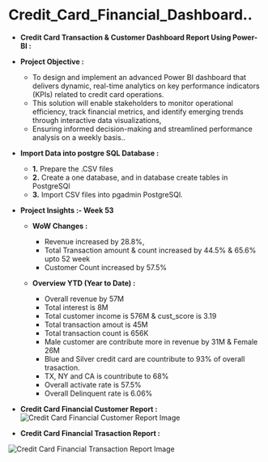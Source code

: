 # **Credit_Card_Financial_Dashboard..**

- **Credit Card Transaction & Customer Dashboard Report Using Power-BI :**

- **Project Objective :**
  
  - To design and implement an advanced Power BI dashboard that delivers dynamic, real-time analytics on key performance indicators (KPIs) related to credit card operations.
  - This solution will enable stakeholders to monitor operational efficiency, track financial metrics, and identify emerging trends through interactive data visualizations,
  - Ensuring informed decision-making and streamlined performance analysis on a weekly basis..

- **Import Data into postgre SQL Database :**

  - **1.** Prepare the .CSV files
  - **2.** Create a one database, and in database create tables in PostgreSQl
  - **3.** Import CSV files into pgadmin PostgreSQl.
 
- **Project Insights :- Week 53**

  - **WoW Changes :**
    - Revenue increased by 28.8%,
    - Total Transaction amount & count increased by 44.5% & 65.6% upto 52 week
    - Customer Count increased by 57.5%
   
  - **Overview YTD (Year to Date) :**
    - Overall revenue by 57M
    - Total interest is 8M
    - Total customer income is 576M & cust_score is 3.19
    - Total transaction amout is 45M
    - Total transaction count is 656K
    - Male customer are contribute more in revenue by 31M & Female 26M
    - Blue and Silver credit card are countribute to 93% of overall trasaction.
    - TX, NY and CA is countribute to 68%
    - Overall activate rate is 57.5%
    - Overall Delinquent rate is 6.06%

- **Credit Card Financial Customer Report :**
![Credit Card  Financial Customer Report Image](https://github.com/user-attachments/assets/2e282bbb-c695-4e23-9e47-60213c968a66)

- **Credit Card Financial Trasaction Report :**
  
![Credit Card  Financial Transaction Report Image](https://github.com/user-attachments/assets/c646fece-221d-492e-9d94-7e6f2789dc3e)

